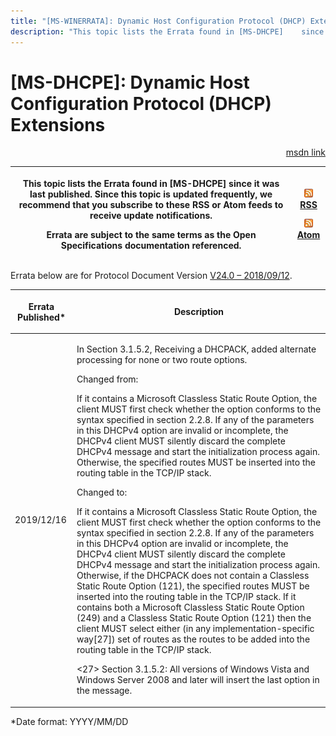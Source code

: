 ```yaml
---
title: "[MS-WINERRATA]: Dynamic Host Configuration Protocol (DHCP) Extensions"
description: "This topic lists the Errata found in [MS-DHCPE]    since it was last published. Since this topic is updated frequently, we    recommend that you"
---
```


# [MS-DHCPE]: Dynamic Host Configuration Protocol (DHCP) Extensions

<p align="right"><a href="https://msdn.microsoft.com/en-us/library/f3f648a3-fc38-437e-978b-fda47bdafaf0">msdn link</a></p>
<p> </p>

<table>
 <thead>
  <tr>
   <th>
   <p>This topic lists the Errata found in [MS-DHCPE]
   since it was last published. Since this topic is updated frequently, we
   recommend that you subscribe to these RSS or Atom feeds to receive update
   notifications.</p>
   <p>Errata are subject to the same terms as the
   Open Specifications documentation referenced.</p>
   </th>
   <th>
   <p><img id="Picture 387" src="ms-winerrata_files/image002.png"><a href="http://blogs.msdn.com/b/protocol_content_errata/rss.aspx">RSS</a> </p>
   <p><img id="Picture 386" src="ms-winerrata_files/image002.png"><a href="http://blogs.msdn.com/b/protocol_content_errata/atom.aspx">Atom</a> </p>
   <p> </p>
   </th>
  </tr>
 </thead>
</table>

<p>Errata below are for Protocol Document Version <a href="https://docs.microsoft.com/en-us/openspecs/windows_protocols/ms-dhcpe/2e71d5c8-44c6-4416-97b0-0be64cad472c">V24.0
– 2018/09/12</a>.</p>

<table>
 <thead>
  <tr>
   <th>
   <p>Errata Published*</p>
   </th>
   <th>
   <p>Description</p>
   </th>
  </tr>
 </thead>
 <tr>
  <td>
  <p>2019/12/16</p>
  </td>
  <td>
  <p>In Section 3.1.5.2, Receiving a DHCPACK, added
  alternate processing for none or two route options.</p>
  <p> </p>
  <p>Changed from:</p>
  <p>If it contains a Microsoft Classless Static Route
  Option, the client MUST first check whether the option conforms to the syntax
  specified in section 2.2.8. If any of the parameters in this DHCPv4 option
  are invalid or incomplete, the DHCPv4 client MUST silently discard the
  complete DHCPv4 message and start the initialization process again.
  Otherwise, the specified routes MUST be inserted into the routing table in
  the TCP/IP stack.</p>
  <p> </p>
  <p>Changed to:</p>
  <p>If it contains a Microsoft Classless Static Route
  Option, the client MUST first check whether the option conforms to the syntax
  specified in section 2.2.8. If any of the parameters in this DHCPv4 option
  are invalid or incomplete, the DHCPv4 client MUST silently discard the
  complete DHCPv4 message and start the initialization process again.
  Otherwise, if the DHCPACK does not contain a Classless Static Route Option
  (121), the specified routes MUST be inserted into the routing table in the
  TCP/IP stack. If it contains both a Microsoft Classless Static Route Option
  (249) and a Classless Static Route Option (121) then the client MUST select
  either (in any implementation-specific way[27]) set of routes as the routes
  to be added into the routing table in the TCP/IP stack.</p>
  <p> </p>
  <p>&lt;27&gt; Section 3.1.5.2: All versions of Windows
  Vista and Windows Server 2008 and later will insert the last option in the
  message.</p>
  </td>
 </tr>
</table>

<p>*Date format: YYYY/MM/DD</p>


                